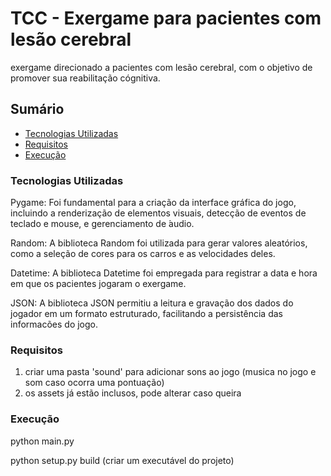 # TCC - Exergame para pacientes com lesão cerebral

exergame direcionado a pacientes com lesão cerebral, com o objetivo de promover sua reabilitação cógnitiva.

## Sumário

- [Tecnologias Utilizadas](#tecnologias-utilizadas)
- [Requisitos](#requisitos)
- [Execução](#execução)

### Tecnologias Utilizadas

Pygame: Foi fundamental para a criação da interface gráfica do jogo, incluindo a renderização de elementos visuais, detecção de eventos de teclado e mouse, e gerenciamento de ́audio.

Random: A biblioteca Random foi utilizada para gerar valores aleatórios, como a seleção de cores para os carros e as velocidades deles.

Datetime: A biblioteca Datetime foi empregada para registrar a data e hora em que os pacientes jogaram o exergame.

JSON: A biblioteca JSON permitiu a leitura e gravação dos dados do jogador em um formato estruturado, facilitando a persistência das informacões do jogo.

### Requisitos

1. criar uma pasta 'sound' para adicionar sons ao jogo (musica no jogo e som caso ocorra uma pontuação)
2. os assets já estão inclusos, pode alterar caso queira

### Execução

python main.py

python setup.py build (criar um executável do projeto)
